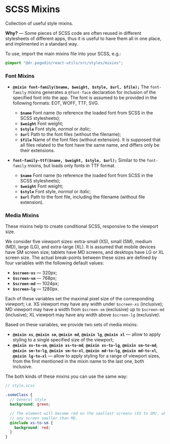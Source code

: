 # SCSS Mixins
Collection of useful style mixins.

**Why?** &mdash; Some pieces of SCSS code are often reused in different
stylesheets of different apps, thus it is useful to have them all in one place,
and implmented in a standard way.

To use, import the main mixins file into your SCSS, e.g.:
```scss
@import "@dr.pogodin/react-utils/src/styles/mixins";
```

### Font Mixins
- **`@mixin font-family($name, $weight, $style, $url, $file);`**
  The `font-family` mixins generates a `@font-face` declaration for
  inclusion of the specified font into the app. The font is assumed
  to be provided in the following formats: EOT, WOFF, TTF, SVG.
  - **`$name`** Font name (to reference the loaded font from SCSS in
  the SCSS stylesheets);
  - **`$weight`** Font weight;
  - **`$style`** Font style, *normal* or *italic*;
  - **`$url`** Path to the font files (without the filename);
  - **`$file`** Name of the font files (without extension). It is
  supposed that all files related to the font have the same name,
  and differs only be their extensions.

- **`font-family-ttf($name, $weight, $style, $url);`**
  Similar to the `font-family` mixins, but loads only fonts in TTF
  format.
  - **`$name`** Font name (to reference the loaded font from SCSS in
  the SCSS stylesheets);
  - **`$weight`** Font weight;
  - **`$style`** Font style, *normal* or *italic*;
  - **`$url`** Path to the font file, including the filename (without
  file extension).
  
### Media Mixins
These mixins help to create conditional SCSS, responsive to the viewport size.

We consider five viewport sizes: extra-small (XS), small (SM), medium (MD),
large (LG), and extra-large (XL). It is assumed that mobile devices have SM
screen size; tablets have MD screens, and desktops have LG or XL screen size.
The actual break-points between these sizes are defined by four variables with
the following default values:
- **`$screen-xs`** — 320px;
- **`$screen-sm`** — 768px;
- **`$screen-md`** — 1024px;
- **`$screen-lg`** — 1280px.

Each of these variables set the maximal pixel size of the corresponding
viewport; i.e. XS viewport may have any width under `$screen-xs` (inclusive);
MD viewport may have a width from `$screen-sm` (exclusive) up to `$screen-md`
(inclusive); XL viewport may have any width above `$screen-lg` (exclusive).

Based on these variables, we provide two sets of media mixins:
- **`@mixin xs`**, **`@mixin sm`**, **`@mixin md`**, **`@mixin lg`**,
  **`@mixin xl`** &mdash; allow to apply styling to a single specified
  size of the viewport;
- **`@mixin xs-to-sm`**, **`@mixin xs-to-md`**, **`@mixin xs-to-lg`**,
  **`@mixin sm-to-md`**, **`@mixin sm-to-lg`**, **`@mixin sm-to-xl`**,
  **`@mixin md-to-lg`**, **`@mixin md-to-xl`**, **`@mixin lg-to-xl`** &mdash;
 allow to apply styling for a range of viewport sizes, from the first mentioned
 in the mixin name to the last one, both inclusive.

The both kinds of these mixins you can use the same way:
```scss
// style.scss

.someClass {
  // General style
  background: green;

  // The element will become red on the smallest screens (XS to SM), which means
  // any screen smaller than MD.
  @include xs-to-sm {
    background: red;
  }
}
```

